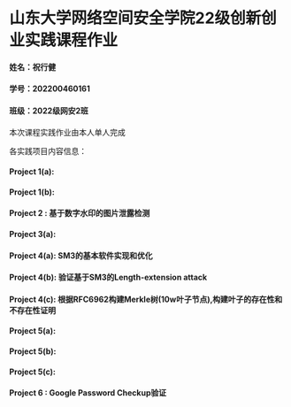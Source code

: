 # 山东大学网络空间安全学院22级创新创业实践课程作业
#### 姓名：祝行健
#### 学号：202200460161
#### 班级：2022级网安2班
本次课程实践作业由本人单人完成

各实践项目内容信息：

#### Project 1(a):

#### Project 1(b):

#### Project 2   : 基于数字水印的图片泄露检测

#### Project 3(a):

#### Project 4(a): SM3的基本软件实现和优化

#### Project 4(b): 验证基于SM3的Length-extension attack

#### Project 4(c): 根据RFC6962构建Merkle树(10w叶子节点),构建叶子的存在性和不存在性证明

#### Project 5(a):

#### Project 5(b):

#### Project 5(c):

#### Project 6   : Google Password Checkup验证


